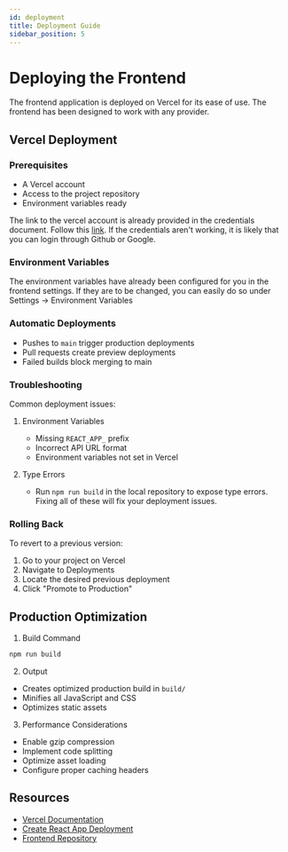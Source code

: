 ```yaml
---
id: deployment
title: Deployment Guide
sidebar_position: 5
---
```


# Deploying the Frontend

The frontend application is deployed on Vercel for its ease of use. The frontend has been designed to work with any provider.

## Vercel Deployment

### Prerequisites

- A Vercel account
- Access to the project repository
- Environment variables ready

The link to the vercel account is already provided in the credentials document. Follow this [link](https://docs.google.com/document/d/1XxuBfhTmrafgHsZHrzHwQyeqGB8e__duY9SmgVo0VEc/edit?usp=sharing0). If the credentials aren't working, it is likely that you can login through Github or Google.

### Environment Variables

The environment variables have already been configured for you in the frontend settings. If they are to be changed, you can easily do so under Settings -> Environment Variables

### Automatic Deployments

- Pushes to `main` trigger production deployments
- Pull requests create preview deployments
- Failed builds block merging to main

### Troubleshooting

Common deployment issues:

1. Environment Variables

   - Missing `REACT_APP_` prefix
   - Incorrect API URL format
   - Environment variables not set in Vercel

2. Type Errors

   - Run `npm run build` in the local repository to expose type errors. Fixing all of these will fix your deployment issues.

### Rolling Back

To revert to a previous version:

1. Go to your project on Vercel
2. Navigate to Deployments
3. Locate the desired previous deployment
4. Click "Promote to Production"

## Production Optimization

1. Build Command

```bash
npm run build
```

2. Output

- Creates optimized production build in `build/`
- Minifies all JavaScript and CSS
- Optimizes static assets

3. Performance Considerations

- Enable gzip compression
- Implement code splitting
- Optimize asset loading
- Configure proper caching headers

## Resources

- [Vercel Documentation](https://vercel.com/docs)
- [Create React App Deployment](https://create-react-app.dev/docs/deployment/)
- [Frontend Repository](https://github.com/disc-template/frontend)
